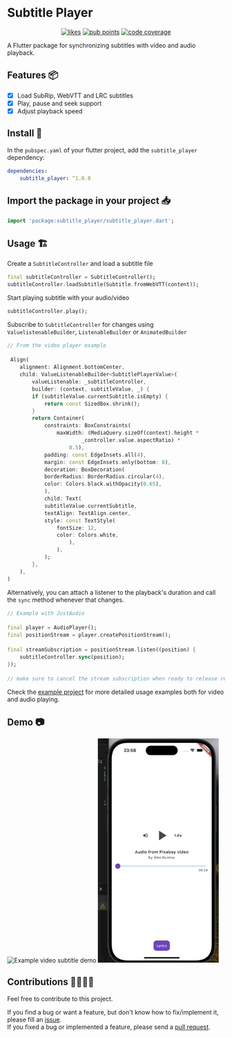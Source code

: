 # Subtitle Player

<p align="center">
  <a href="https://pub.dev/packages/subtitle_player/score"><img src="https://img.shields.io/pub/likes/subtitle_player" alt="likes"></a>
  <a href="https://pub.dev/packages/subtitle_player/score"><img src="https://img.shields.io/pub/points/subtitle_player" alt="pub points"></a>
  <a href="https://codecov.io/gh/crazelu/subtitle_player"><img src="https://codecov.io/gh/crazelu/subtitle_player/graph/badge.svg" alt="code coverage"/></a>
</p>


A Flutter package for synchronizing subtitles with video and audio playback.


## Features 📦

- [x] Load SubRip, WebVTT and LRC subtitles
- [x] Play, pause and seek support
- [x] Adjust playback speed

## Install 🚀

In the `pubspec.yaml` of your flutter project, add the `subtitle_player` dependency:

```yaml
dependencies:
    subtitle_player: ^1.0.0
```

## Import the package in your project 📥

```dart
import 'package:subtitle_player/subtitle_player.dart';
```

## Usage 🏗️

Create a `SubtitleController` and load a subtitle file

```dart
final subtitleController = SubtitleController();
subtitleController.loadSubtitle(Subtitle.fromWebVTT(content));
```

Start playing subtitle with your audio/video

```dart
subtitleController.play();
```

Subscribe to `SubtitleController` for changes using `ValuelistenableBuilder`, `ListenableBuilder` or `AnimatedBuilder`

```dart
// From the video player example

 Align(
    alignment: Alignment.bottomCenter,
    child: ValueListenableBuilder<SubtitlePlayerValue>(
        valueListenable: _subtitleController,
        builder: (context, subtitleValue, _) {
        if (subtitleValue.currentSubtitle.isEmpty) {
            return const SizedBox.shrink();
        }
        return Container(
            constraints: BoxConstraints(
                maxWidth: (MediaQuery.sizeOf(context).height *
                        _controller.value.aspectRatio) *
                    0.5),
            padding: const EdgeInsets.all(4),
            margin: const EdgeInsets.only(bottom: 8),
            decoration: BoxDecoration(
            borderRadius: BorderRadius.circular(4),
            color: Colors.black.withOpacity(0.65),
            ),
            child: Text(
            subtitleValue.currentSubtitle,
            textAlign: TextAlign.center,
            style: const TextStyle(
                fontSize: 12,
                color: Colors.white,
                    ),
                ),
            );
        },
    ),
)
```

Alternatively, you can attach a listener to the playback's duration and call the `sync` method whenever that changes.

```dart
// Example with JustAudio

final player = AudioPlayer();
final positionStream = player.createPositionStream();

final streamSubscription = positionStream.listen((position) {
    subtitleController.sync(position);
});

// make sure to cancel the stream subscription when ready to release resources
```

Check the [example project](https://github.com/Crazelu/subtitle_player/tree/main/example) for more detailed usage examples both for video and audio playing.

## Demo 📷

<img src="https://raw.githubusercontent.com/Crazelu/subtitle_player/main/demos/video-player-demo.gif" width="280" alt="Example video subtitle demo"> <img src="https://raw.githubusercontent.com/Crazelu/subtitle_player/main/demos/audio-player-demo.gif" width="280" alt="Example live lyrics demo">

## Contributions 🫱🏾‍🫲🏼

Feel free to contribute to this project.

If you find a bug or want a feature, but don't know how to fix/implement it, please fill an [issue](https://github.com/Crazelu/subtitle_player/issues).  
If you fixed a bug or implemented a feature, please send a [pull request](https://github.com/Crazelu/subtitle_player/pulls).